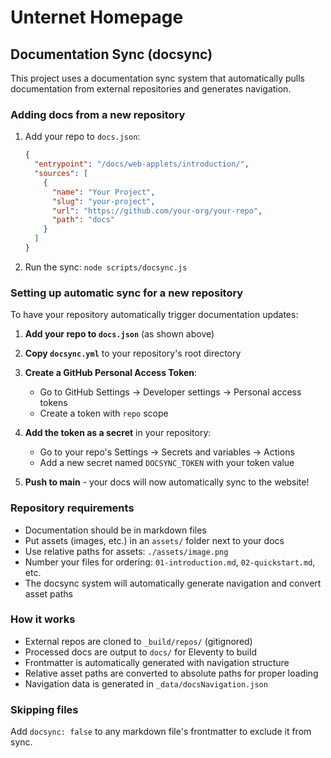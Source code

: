 # Unternet Homepage

## Documentation Sync (docsync)

This project uses a documentation sync system that automatically pulls documentation from external repositories and generates navigation.

### Adding docs from a new repository

1. Add your repo to `docs.json`:
   ```json
   {
     "entrypoint": "/docs/web-applets/introduction/",
     "sources": [
       {
         "name": "Your Project",
         "slug": "your-project", 
         "url": "https://github.com/your-org/your-repo",
         "path": "docs"
       }
     ]
   }
   ```

2. Run the sync: `node scripts/docsync.js`

### Setting up automatic sync for a new repository

To have your repository automatically trigger documentation updates:

1. **Add your repo to `docs.json`** (as shown above)

2. **Copy `docsync.yml`** to your repository's root directory

3. **Create a GitHub Personal Access Token**:
   - Go to GitHub Settings → Developer settings → Personal access tokens
   - Create a token with `repo` scope

4. **Add the token as a secret** in your repository:
   - Go to your repo's Settings → Secrets and variables → Actions
   - Add a new secret named `DOCSYNC_TOKEN` with your token value

5. **Push to main** - your docs will now automatically sync to the website!

### Repository requirements

- Documentation should be in markdown files
- Put assets (images, etc.) in an `assets/` folder next to your docs
- Use relative paths for assets: `./assets/image.png`
- Number your files for ordering: `01-introduction.md`, `02-quickstart.md`, etc.
- The docsync system will automatically generate navigation and convert asset paths

### How it works

- External repos are cloned to `_build/repos/` (gitignored)
- Processed docs are output to `docs/` for Eleventy to build
- Frontmatter is automatically generated with navigation structure
- Relative asset paths are converted to absolute paths for proper loading
- Navigation data is generated in `_data/docsNavigation.json`

### Skipping files

Add `docsync: false` to any markdown file's frontmatter to exclude it from sync.
